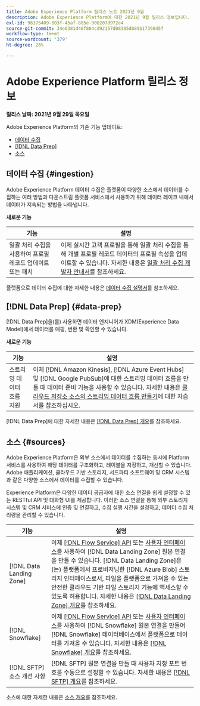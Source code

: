 ```yaml
---
title: Adobe Experience Platform 릴리스 노트 2021년 9월
description: Adobe Experience Platform에 대한 2021년 9월 릴리스 정보입니다.
exl-id: 96375409-803f-45af-805e-900207d972e4
source-git-commit: 34e0381d40f884cd92157d08385d889b1739845f
workflow-type: tm+mt
source-wordcount: '379'
ht-degree: 26%

---
```


# Adobe Experience Platform 릴리스 정보

**릴리스 날짜: 2021년 9월 29일 목요일**

Adobe Experience Platform의 기존 기능 업데이트:

- [데이터 수집](#ingestion)
- [[!DNL Data Prep]](#data-prep)
- [소스](#sources)

## 데이터 수집 {#ingestion}

Adobe Experience Platform 데이터 수집은 플랫폼이 다양한 소스에서 데이터를 수집하는 여러 방법과 다운스트림 플랫폼 서비스에서 사용하기 위해 데이터 레이크 내에서 데이터가 지속되는 방법을 나타냅니다.

**새로운 기능**

| 기능 | 설명 |
|------- | -----------|
| 일괄 처리 수집을 사용하여 프로필 레코드 업데이트 또는 패치 | 이제 실시간 고객 프로필을 통해 일괄 처리 수집을 통해 개별 프로필 레코드 데이터의 프로필 속성을 업데이트할 수 있습니다. 자세한 내용은 [일괄 처리 수집 개발자 안내서](../../ingestion/batch-ingestion/api-overview.md)를 참조하세요. |

플랫폼으로 데이터 수집에 대한 자세한 내용은 [데이터 수집 설명서](../../ingestion/home.md)를 참조하세요.

## [!DNL Data Prep] {#data-prep}

[!DNL Data Prep]을(를) 사용하면 데이터 엔지니어가 XDM(Experience Data Model)에서 데이터를 매핑, 변환 및 확인할 수 있습니다.

**새로운 기능**

| 기능 | 설명 |
| --- | --- |
| 스트리밍 데이터 흐름 지원 | 이제 [!DNL Amazon Kinesis], [!DNL Azure Event Hubs] 및 [!DNL Google PubSub]에 대한 스트리밍 데이터 흐름을 만들 때 데이터 준비 기능을 사용할 수 있습니다. 자세한 내용은 [클라우드 저장소 소스의 스트리밍 데이터 흐름 만들기](../../sources/tutorials/ui/dataflow/streaming/cloud-storage-streaming.md)에 대한 자습서를 참조하십시오. |

[!DNL Data Prep]에 대한 자세한 내용은 [[!DNL Data Prep] 개요](../../data-prep/home.md)를 참조하세요.

## 소스 {#sources}

Adobe Experience Platform은 외부 소스에서 데이터를 수집하는 동시에 Platform 서비스를 사용하여 해당 데이터를 구조화하고, 레이블을 지정하고, 개선할 수 있습니다. Adobe 애플리케이션, 클라우드 기반 스토리지, 서드파티 소프트웨어 및 CRM 시스템과 같은 다양한 소스에서 데이터를 수집할 수 있습니다.

Experience Platform은 다양한 데이터 공급자에 대한 소스 연결을 쉽게 설정할 수 있는 RESTful API 및 대화형 UI를 제공합니다. 이러한 소스 연결을 통해 외부 스토리지 시스템 및 CRM 서비스에 인증 및 연결하고, 수집 실행 시간을 설정하고, 데이터 수집 처리량을 관리할 수 있습니다.

| 기능 | 설명 |
| --- | --- |
| [!DNL Data Landing Zone] | 이제 [[!DNL Flow Service] API](../../sources/tutorials/api/create/cloud-storage/data-landing-zone.md) 또는 [사용자 인터페이스](../../sources/tutorials/ui/create/cloud-storage/data-landing-zone.md)를 사용하여 [!DNL Data Landing Zone] 원본 연결을 만들 수 있습니다. [!DNL Data Landing Zone]은(는) 플랫폼에서 프로비저닝한 [!DNL Azure Blob] 스토리지 인터페이스로서, 파일을 플랫폼으로 가져올 수 있는 안전한 클라우드 기반 파일 스토리지 기능에 액세스할 수 있도록 허용합니다. 자세한 내용은 [[!DNL Data Landing Zone] 개요](../../sources/connectors/cloud-storage/data-landing-zone.md)를 참조하세요. |
| [!DNL Snowflake] | 이제 [[!DNL Flow Service] API](../../sources/tutorials/api/create/databases/snowflake.md) 또는 [사용자 인터페이스](../../sources/tutorials/ui/create/databases/snowflake.md)를 사용하여 [!DNL Snowflake] 원본 연결을 만들어 [!DNL Snowflake] 데이터베이스에서 플랫폼으로 데이터를 가져올 수 있습니다. 자세한 내용은 [[!DNL Snowflake] 개요](../../sources/connectors/databases/snowflake.md)를 참조하세요. |
| [!DNL SFTP] 소스 개선 사항 | [!DNL SFTP] 원본 연결을 만들 때 사용자 지정 포트 번호를 수동으로 설정할 수 있습니다. 자세한 내용은 [[!DNL SFTP] 개요](../../sources/connectors/cloud-storage/sftp.md)를 참조하세요. |

소스에 대한 자세한 내용은 [소스 개요](../../sources/home.md)를 참조하세요.
